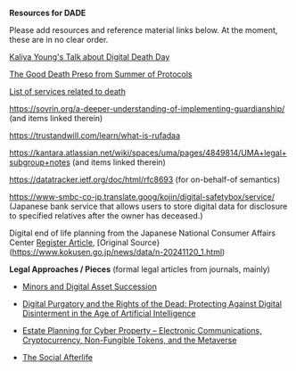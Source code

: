 **Resources for DADE**

Please add resources and reference material links below.  At the moment, these are in no clear order.

[Kaliya Young's Talk about Digital Death Day](https://vimeo.com/42481807)


[The Good Death Preso from Summer of Protocols](https://www.youtube.com/watch?v=8sbGALYWcrA)


[List of services related to death](https://www.thedigitalbeyond.com/online-services-list/)

https://sovrin.org/a-deeper-understanding-of-implementing-guardianship/ (and items linked therein)

https://trustandwill.com/learn/what-is-rufadaa

https://kantara.atlassian.net/wiki/spaces/uma/pages/4849814/UMA+legal+subgroup+notes (and items linked therein)

https://datatracker.ietf.org/doc/html/rfc8693 (for on-behalf-of semantics)

https://www-smbc-co-jp.translate.goog/kojin/digital-safetybox/service/ (Japanese bank service that allows users to store digital data for disclosure to specified relatives after the owner has deceased.)

Digital end of life planning from the Japanese National Consumer Affairs Center [Register Article](https://www.theregister.com/2024/11/21/japan_digital_end_of_life/), [Original Source}(https://www.kokusen.go.jp/news/data/n-20241120_1.html)



**Legal Approaches / Pieces** (formal legal articles from journals, mainly)

- [Minors and Digital Asset Succession](https://ilr.law.uiowa.edu/sites/ilr.law.uiowa.edu/files/2022-10/Minors%20and%20Digital%20Asset%20Succession.pdf)

- [Digital Purgatory and the Rights of the Dead: Protecting Against Digital Disinterment in the Age of Artificial Intelligence](https://download.ssrn.com/24/04/15/ssrn_id4795193_code6259402.pdf?response-content-disposition=inline&X-Amz-Security-Token=IQoJb3JpZ2luX2VjEMj%2F%2F%2F%2F%2F%2F%2F%2F%2F%2FwEaCXVzLWVhc3QtMSJGMEQCIBa5Ym2DN%2B60iXy0u4y%2BDkLuY8UeAk%2B4a1SuhJYfOI8AAiAh5VAlvQ4Y%2Fbx9PY3R2f77LMVAOt%2BWAHOeJYJUmoKY2yq9BQgwEAQaDDMwODQ3NTMwMTI1NyIMQd9hSFpOwrXluSgPKpoFfusS03ShPt5HUKBeZ4Q%2BhYjx5jGfhxaikoMvFoUqPCUGZD15qhxCcVQAT8c%2B0zSeDQLfHQ8QWVROiLz%2FbL2B4t9pWAAl4O5B%2B6VmdMAcZWHDMEYctdm5qTcOy%2B6LPqy2tzhCR9dwAa9HPy%2Fupx558Q3BSf7%2BOK04s91UEKzn7tKble4WBTERr0fDxfNWqz9cMBy9v1uGkaKFTc0UTVbhjPaoGRO2GZPjn4PsYtkGFEFqkCj6Fk2NGj6IVuRYmu0MLmRPoOfVFJwopS%2B1k5fkatGrm60D3EmIVy8GE1oqnhHp0sK12FZG5idOgNjPclQjRlazTuLaj3rB4LSHhPY0%2Be8ptHxZBRlcTrveCO1Hn74Gl%2FvrgkLjvUMfd0TJwSNztpeKDOWye7NgbFRK1ZDm6UlpbELVFuNgDcEGOj8etFCgpGCaOan6P85DhEoXbgV35wfn4D8TqEUMRgOSotpX3gBwdkiFJ3elCvvFQ2ANjZohjmJW6sruZAruInUwICsq5S9lVlER95GMeXn9CidNU0LhRU5RhcghLWjb3riDEvBgRS8zUHHT7m1%2BTmwfvXnQ%2FWxJLbt1lauizFvBqEZfxkdsh5T%2BxQVPlMuOBK2tT6ywur%2Fw59K8Kt%2FlmcdtBSBk%2F%2FEmL7QTWTPHGOVenshBk8Nqoel2gJXHeI685i%2FF9ffgCctxSnbHJLC1kbGu%2FhwWrYRpgJX3gnsCwQH3BVGZmW%2BCG0daC9n1Q7MIUFVol5PQps87FfRqUpTPozSJxPtVQ8EKYkacx%2BZjoycT0RoxTxLe3pVpY1SasOcZcxx4mpEcHh1EMlgiO%2F9%2FIpXXKvnpFBjMNkNp7M7uHItx457RKbepk5rTwW9Wwi7DyXHyPlaCkbArULaJ1lyQMJbPxLgGOrIBZg0cRiLoH3LJ16o2qQiGMjPDQFVq5y%2BJParN3DH2gLDL9KFJik1NU%2ByMBDz07FxNJL5gKXSb9O%2FcCZ7FWhSVSUykwhL5XoQDrleahs421eta%2FrXXF6pLqKAx5nDca1LoFVdXs3IsnD3l5eU8h%2Be3MuPbIzitedfbfcmLS84dkrbgROsag3YNfV4tqizU5rOiLE22%2F2lHhAppES5SZvFqjnyJCJIUeB0eeZum7w6bx%2Fln4g%3D%3D&X-Amz-Algorithm=AWS4-HMAC-SHA256&X-Amz-Date=20241017T162718Z&X-Amz-SignedHeaders=host&X-Amz-Expires=300&X-Amz-Credential=ASIAUPUUPRWESWF72PUI%2F20241017%2Fus-east-1%2Fs3%2Faws4_request&X-Amz-Signature=abeab5779e79b8cdea3d0d05ba2e40fed3a9a63446ff6db9c4e24f7d275a9581&abstractId=4620092)

- [Estate Planning for Cyber Property – Electronic Communications, Cryptocurrency, Non-Fungible Tokens, and the Metaverse](https://epj.us/article/94177)

- [The Social Afterlife](https://jolt.law.harvard.edu/assets/articlePDFs/v33/33HarvJLTech329.pdf)



